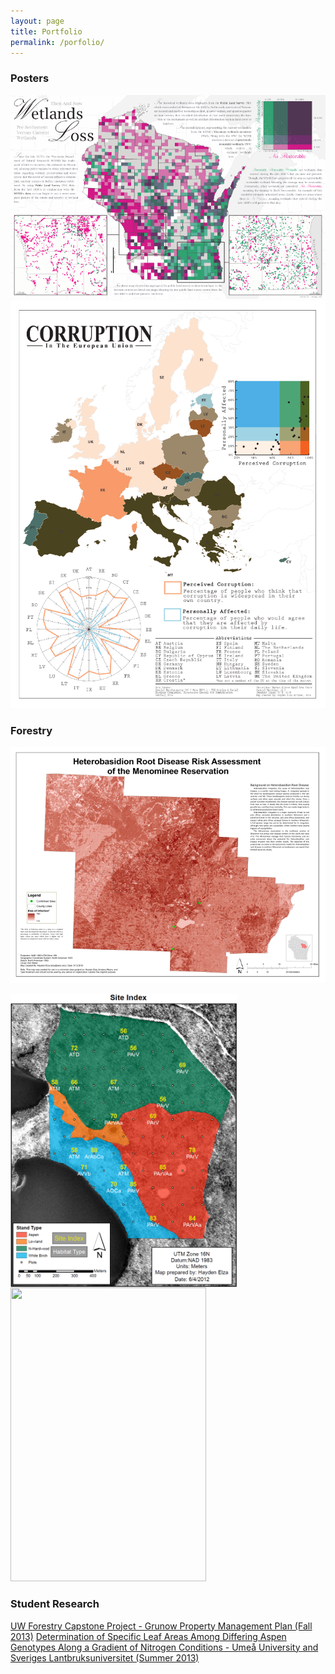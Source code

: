 ```yaml
---
layout: page
title: Portfolio
permalink: /porfolio/
---
```


### Posters

[![Wisconsin Wetlands Loss](/assets/img/portfolio/HaydenElza-WetlandsLoss-Preview.png)](assets/img/portfolio/HaydenElza-WetlandsLoss.png)
[![Corruption in EU](/assets/img/portfolio/HaydenElza-CorruptionInTheEU-Preview.png)](assets/img/portfolio/HaydenElza-CorruptionInTheEU.png)

### Forestry

[![Heterobasidion Risk Assessment](/assets/img/portfolio/HeterobasidionRiskAssessment-Preview.png)](assets/img/portfolio/HeterobasidionRiskAssessment-100dpi.png)

<a href="/assets/img/portfolio/Kemp2012_SiteIndex.png"><img src="assets/img/portfolio/Kemp2012_SiteIndex.png" atl="Kemp Study Area - Site Index" width="362.5" style="float: left; margin-right: 25px;"></a>
<a href="/assets/img/portfolio/GrunowHarvest.jpg"><img src="assets/img/portfolio/GrunowHarvest.jpg" atl="Grunow Property Management Plan - Harvest Plan" width="312.5" height="470"></a>

### Student Research
[UW Forestry Capstone Project - Grunow Property Management Plan (Fall 2013)](/assets/pdf/Capstone_2013_FinalDraft.pdf)
[Determination of Specific Leaf Areas Among Differing Aspen Genotypes Along a Gradient of Nitrogen Conditions - Umeå University and Sveriges Lantbruksuniversitet (Summer 2013)](/assets/pdf/HaydenElza2013_SpecificLeafAreaNitrogenSWASP.pdf)